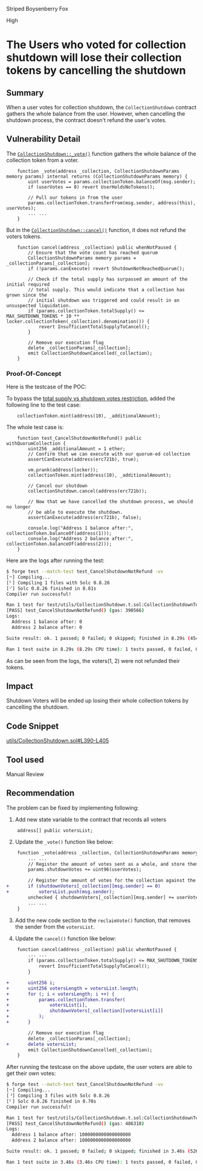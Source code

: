 Striped Boysenberry Fox

High

# The Users who voted for collection shutdown will lose their collection tokens by cancelling the shutdown

## Summary

When a user votes for collection shutdown, the `CollectionShutdown` contract gathers the whole balance from the user. However, when cancelling the shutdown process, the contract doesn't refund the user's votes.

## Vulnerability Detail

The [`CollectionShutdown::_vote()`](https://github.com/sherlock-audit/2024-08-flayer/blob/main/flayer/src/contracts/utils/CollectionShutdown.sol#L191-L214) function gathers the whole balance of the collection token from a voter.

```solidity
    function _vote(address _collection, CollectionShutdownParams memory params) internal returns (CollectionShutdownParams memory) {
        uint userVotes = params.collectionToken.balanceOf(msg.sender);
        if (userVotes == 0) revert UserHoldsNoTokens();

        // Pull our tokens in from the user
        params.collectionToken.transferFrom(msg.sender, address(this), userVotes);
        ... ...
    }
```

But in the [`CollectionShutdown::cancel()`](https://github.com/sherlock-audit/2024-08-flayer/blob/main/flayer/src/contracts/utils/CollectionShutdown.sol#L390-L405) function, it does not refund the voters tokens.

```solidity
    function cancel(address _collection) public whenNotPaused {
        // Ensure that the vote count has reached quorum
        CollectionShutdownParams memory params = _collectionParams[_collection];
        if (!params.canExecute) revert ShutdownNotReachedQuorum();

        // Check if the total supply has surpassed an amount of the initial required
        // total supply. This would indicate that a collection has grown since the
        // initial shutdown was triggered and could result in an unsuspected liquidation.
        if (params.collectionToken.totalSupply() <= MAX_SHUTDOWN_TOKENS * 10 ** locker.collectionToken(_collection).denomination()) {
            revert InsufficientTotalSupplyToCancel();
        }

        // Remove our execution flag
        delete _collectionParams[_collection];
        emit CollectionShutdownCancelled(_collection);
    }
```

### Proof-Of-Concept

Here is the testcase of the POC:

To bypass the [total supply vs shutdown votes restriction](https://github.com/sherlock-audit/2024-08-flayer/blob/main/flayer/src/contracts/utils/CollectionShutdown.sol#L398-L400), added the following line to the test case:

```solidity
    collectionToken.mint(address(10), _additionalAmount);
```

The whole test case is:

```solidity
    function test_CancelShutdownNotRefund() public withQuorumCollection {
        uint256 _additionalAmount = 1 ether;
        // Confirm that we can execute with our quorum-ed collection
        assertCanExecute(address(erc721b), true);

        vm.prank(address(locker));
        collectionToken.mint(address(10), _additionalAmount); 

        // Cancel our shutdown
        collectionShutdown.cancel(address(erc721b));

        // Now that we have cancelled the shutdown process, we should no longer
        // be able to execute the shutdown.
        assertCanExecute(address(erc721b), false);

        console.log("Address 1 balance after:", collectionToken.balanceOf(address(1)));
        console.log("Address 2 balance after:", collectionToken.balanceOf(address(2)));
    }
```

Here are the logs after running the test:
```bash
$ forge test --match-test test_CancelShutdownNotRefund -vv
[⠒] Compiling...
[⠃] Compiling 1 files with Solc 0.8.26
[⠊] Solc 0.8.26 finished in 8.81s
Compiler run successful!

Ran 1 test for test/utils/CollectionShutdown.t.sol:CollectionShutdownTest
[PASS] test_CancelShutdownNotRefund() (gas: 390566)
Logs:
  Address 1 balance after: 0
  Address 2 balance after: 0

Suite result: ok. 1 passed; 0 failed; 0 skipped; finished in 8.29s (454.80µs CPU time)

Ran 1 test suite in 8.29s (8.29s CPU time): 1 tests passed, 0 failed, 0 skipped (1 total tests)
```

As can be seen from the logs, the voters(1, 2) were not refunded their tokens.

## Impact

Shutdown Voters will be ended up losing their whole collection tokens by cancelling the shutdown.

## Code Snippet

[utils/CollectionShutdown.sol#L390-L405](https://github.com/sherlock-audit/2024-08-flayer/blob/main/flayer/src/contracts/utils/CollectionShutdown.sol#L390-L405)

## Tool used

Manual Review

## Recommendation

The problem can be fixed by implementing following:

1. Add new state variable to the contract that records all voters

```solidity
    address[] public votersList;
```

2. Update the `_vote()` function like below:
```diff
    function _vote(address _collection, CollectionShutdownParams memory params) internal returns (CollectionShutdownParams memory) {
        ... ...
        // Register the amount of votes sent as a whole, and store them against the user
        params.shutdownVotes += uint96(userVotes);

        // Register the amount of votes for the collection against the user
+       if (shutdownVoters[_collection][msg.sender] == 0)
+           votersList.push(msg.sender);
        unchecked { shutdownVoters[_collection][msg.sender] += userVotes; }
        ... ...
    }
```

3. Add the new code section to the `reclaimVote()` function, that removes the sender from the `votersList`.

4. Update the `cancel()` function like below:
```diff
    function cancel(address _collection) public whenNotPaused {
        ... ...
        if (params.collectionToken.totalSupply() <= MAX_SHUTDOWN_TOKENS * 10 ** locker.collectionToken(_collection).denomination()) {
            revert InsufficientTotalSupplyToCancel();
        }

+       uint256 i;
+       uint256 votersLength = votersList.length;
+       for (; i < votersLength; i ++) {
+           params.collectionToken.transfer(
+               votersList[i], 
+               shutdownVoters[_collection][votersList[i]]
+           );
+       }

        // Remove our execution flag
        delete _collectionParams[_collection];
+       delete votersList;
        emit CollectionShutdownCancelled(_collection);
    }
```

After running the testcase on the above update, the user voters are able to get their own votes:

```bash
$ forge test --match-test test_CancelShutdownNotRefund -vv
[⠒] Compiling...
[⠘] Compiling 3 files with Solc 0.8.26
[⠃] Solc 0.8.26 finished in 8.70s
Compiler run successful!

Ran 1 test for test/utils/CollectionShutdown.t.sol:CollectionShutdownTest
[PASS] test_CancelShutdownNotRefund() (gas: 486318)
Logs:
  Address 1 balance after: 1000000000000000000
  Address 2 balance after: 1000000000000000000

Suite result: ok. 1 passed; 0 failed; 0 skipped; finished in 3.46s (526.80µs CPU time)

Ran 1 test suite in 3.46s (3.46s CPU time): 1 tests passed, 0 failed, 0 skipped (1 total tests)
```

